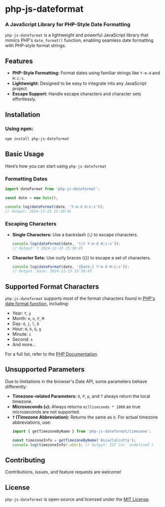 # php-js-dateformat

### A JavaScript Library for PHP-Style Date Formatting
`php-js-dateformat` is a lightweight and powerful JavaScript library that mimics PHP's `date_format()` function, enabling seamless date formatting with PHP-style format strings.

## Features
- **PHP-Style Formatting:** Format dates using familiar strings like `Y-m-d` and `H:i:s`.
- **Lightweight:** Designed to be easy to integrate into any JavaScript project.
- **Escape Support:** Handle escape characters and character sets effortlessly.

## Installation
### Using npm:
```bash
npm install php-js-dateformat
```

## Basic Usage
Here’s how you can start using `php-js-dateformat`
### Formatting Dates
```js
import dateFormat from 'php-js-dateformat';  

const date = new Date();  

console.log(dateFormat(date, 'Y-m-d H:i:s'));  
// Output: 2024-11-23 15:30:45  
```
### Escaping Characters
- **Single Characters:** Use a backslash (`\`) to escape characters.
    ```js
    console.log(dateFormat(date, '\\Y Y-m-d H:i:s'));  
    // Output: Y 2024-11-23 15:30:45  
    ```
- **Character Sets:** Use curly braces ({}) to escape a set of characters.
    ```js
    console.log(dateFormat(date, '{Date:} Y-m-d H:i:s'));  
    // Output: Date: 2024-11-23 15:30:45
    ```
## Supported Format Characters
`php-js-dateformat` supports most of the format characters found in [PHP's date format function](https://www.php.net/manual/en/datetime.format.php), including:
- Year: `Y`, `y`
- Month: `m`, `n`, `F`, `M`
- Day: `d`, `j`, `l`, `D`
- Hour: `H`, `h`, `G`, `g`
- Minute: `i`
- Second: `s`
- And more...

For a full list, refer to the [PHP Documentation](https://www.php.net/manual/en/datetime.format.php).

## Unsupported Parameters
Due to limitations in the browser's Date API, some parameters behave differently:
- **Timezone-related Parameters:** `O`, `P`, `p`, and `T` always return the local timezone.
- **Microseconds (`v`):** Always returns `milliseconds * 1000` as true microseconds are not supported.
- **`T` (Timezone Abbreviation):** Returns the same as `O`. For actual timezone abbreviations, use:
    ```js
    import { getTimezoneByName } from 'php-js-dateformat/timezone';  

    const timezoneInfo = getTimezoneByName('Asia/Calcutta');  
    console.log(timezoneInfo?.abbr); // Output: IST (or `undefined`) 
    ```
## Contributing
Contributions, issues, and feature requests are welcome!
## License
`php-js-dateformat` is open-source and licensed under the [MIT License](./LICENSE).